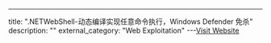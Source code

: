 ---
title: ".NETWebShell-动态编译实现任意命令执行，Windows Defender 免杀"
description: ""
external_category: "Web Exploitation"
---[Visit Website](https://github.com/Ivan1ee/.NETWebShell)


